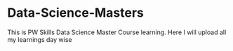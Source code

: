 # Data-Science-Masters
This is PW Skills Data Science Master Course learning. Here I will upload all my learnings day wise
